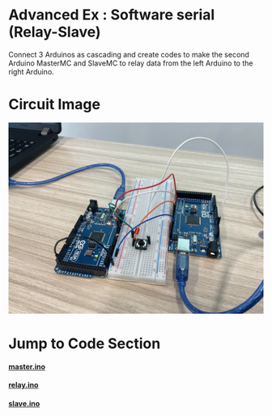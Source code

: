 # Advanced Ex : Software serial (Relay-Slave)

Connect 3 Arduinos as cascading and create codes to make the second Arduino MasterMC and SlaveMC to relay data from the left Arduino to the right Arduino.

# Circuit Image

<!-- TODO: Add image -->

![Circuit Image](./Circuit.jpg)

# Jump to Code Section

#### [master.ino](./master/master.ino)

#### [relay.ino](./relay/relay.ino)

#### [slave.ino](./slave/slave.ino)